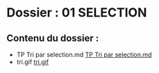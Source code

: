 # Dossier : 01 SELECTION
 
 ## Contenu du dossier : 
- TP Tri par selection.md [TP Tri par selection.md](./TP_Tri_par_selection.md)
- tri.gif [tri.gif](./tri.gif)
